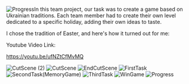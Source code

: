 ![Progress](https://github.com/TrapTap277/TraditionUA/assets/145903439/0dc4dc6b-e9d6-4ef7-8154-e3a5bb73fed8)In this team project, our task was to create a game based on Ukrainian traditions. Each team member had to create their own level dedicated to a specific holiday, adding their own ideas to taste.

I chose the tradition of Easter, and here's how it turned out for me:

Youtube Video Link:

https://youtu.be/ufNZtCfMvMQ

![CutScene (2)](https://github.com/TrapTap277/MagicBattle/assets/145903439/0d9a25bc-b8d7-416e-972e-303eeacda632)
![CutScene](https://github.com/TrapTap277/MagicBattle/assets/145903439/220ef76b-a17a-4425-931c-69809af17b4f)
![EndCutScene](https://github.com/TrapTap277/MagicBattle/assets/145903439/2ad7ab6d-4dea-428d-acd7-7ff7f4c656a8)
![FirstTask](https://github.com/TrapTap277/MagicBattle/assets/145903439/b1f716a0-9825-4100-b45e-c26817d87776)
![SecondTask(MemoryGame)](https://github.com/TrapTap277/TraditionUA/assets/145903439/d71f7347-a7db-45af-b532-1512dec4d6fb)
![ThirdTask](https://github.com/TrapTap277/MagicBattle/assets/145903439/476528e2-daae-4ec7-a662-9fc92c64281f)
![WinGame](https://github.com/TrapTap277/MagicBattle/assets/145903439/b19dc261-fa0b-40a6-99ab-51afeb969ee7)
![Progress](https://github.com/TrapTap277/TraditionUA/assets/145903439/77fcaabf-f113-4960-8424-d0abf4cd316b)
